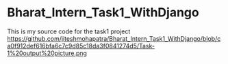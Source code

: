 # Bharat_Intern_Task1_WithDjango
This is my source code for the task1 project
https://github.com/jiteshmohapatra/Bharat_Intern_Task1_WithDjango/blob/ca0f912def616bfa6c7c9d85c18da3f0841274d5/Task-1%20output%20picture.png
